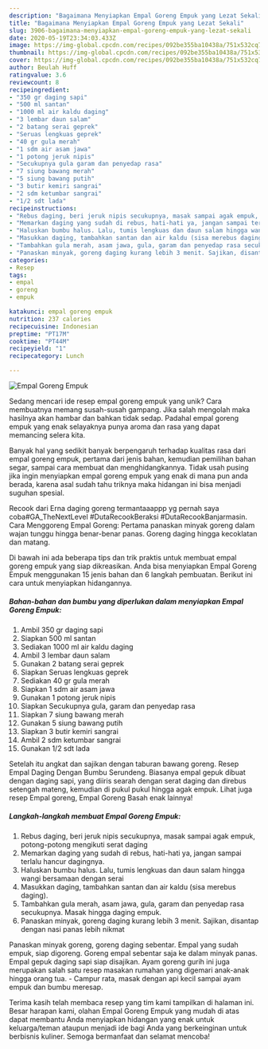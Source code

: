 ```yaml
---
description: "Bagaimana Menyiapkan Empal Goreng Empuk yang Lezat Sekali"
title: "Bagaimana Menyiapkan Empal Goreng Empuk yang Lezat Sekali"
slug: 3906-bagaimana-menyiapkan-empal-goreng-empuk-yang-lezat-sekali
date: 2020-05-19T23:34:03.433Z
image: https://img-global.cpcdn.com/recipes/092be355ba10438a/751x532cq70/empal-goreng-empuk-foto-resep-utama.jpg
thumbnail: https://img-global.cpcdn.com/recipes/092be355ba10438a/751x532cq70/empal-goreng-empuk-foto-resep-utama.jpg
cover: https://img-global.cpcdn.com/recipes/092be355ba10438a/751x532cq70/empal-goreng-empuk-foto-resep-utama.jpg
author: Beulah Huff
ratingvalue: 3.6
reviewcount: 8
recipeingredient:
- "350 gr daging sapi"
- "500 ml santan"
- "1000 ml air kaldu daging"
- "3 lembar daun salam"
- "2 batang serai geprek"
- "Seruas lengkuas geprek"
- "40 gr gula merah"
- "1 sdm air asam jawa"
- "1 potong jeruk nipis"
- "Secukupnya gula garam dan penyedap rasa"
- "7 siung bawang merah"
- "5 siung bawang putih"
- "3 butir kemiri sangrai"
- "2 sdm ketumbar sangrai"
- "1/2 sdt lada"
recipeinstructions:
- "Rebus daging, beri jeruk nipis secukupnya, masak sampai agak empuk, potong-potong mengikuti serat daging"
- "Memarkan daging yang sudah di rebus, hati-hati ya, jangan sampai terlalu hancur dagingnya."
- "Haluskan bumbu halus. Lalu, tumis lengkuas dan daun salam hingga wangi bersamaan dengan serai"
- "Masukkan daging, tambahkan santan dan air kaldu (sisa merebus daging)."
- "Tambahkan gula merah, asam jawa, gula, garam dan penyedap rasa secukupnya. Masak hingga daging empuk."
- "Panaskan minyak, goreng daging kurang lebih 3 menit. Sajikan, disantap dengan nasi panas lebih nikmat"
categories:
- Resep
tags:
- empal
- goreng
- empuk

katakunci: empal goreng empuk 
nutrition: 237 calories
recipecuisine: Indonesian
preptime: "PT17M"
cooktime: "PT44M"
recipeyield: "1"
recipecategory: Lunch

---
```



![Empal Goreng Empuk](https://img-global.cpcdn.com/recipes/092be355ba10438a/751x532cq70/empal-goreng-empuk-foto-resep-utama.jpg)

Sedang mencari ide resep empal goreng empuk yang unik? Cara membuatnya memang susah-susah gampang. Jika salah mengolah maka hasilnya akan hambar dan bahkan tidak sedap. Padahal empal goreng empuk yang enak selayaknya punya aroma dan rasa yang dapat memancing selera kita.

Banyak hal yang sedikit banyak berpengaruh terhadap kualitas rasa dari empal goreng empuk, pertama dari jenis bahan, kemudian pemilihan bahan segar, sampai cara membuat dan menghidangkannya. Tidak usah pusing jika ingin menyiapkan empal goreng empuk yang enak di mana pun anda berada, karena asal sudah tahu triknya maka hidangan ini bisa menjadi suguhan spesial.

Recook dari Erna daging goreng termantaaappp yg pernah saya coba#GA_TheNextLevel #DutaRecookBeraksi #DutaRecookBanjarmasin. Cara Menggoreng Empal Goreng: Pertama panaskan minyak goreng dalam wajan tunggu hingga benar-benar panas. Goreng daging hingga kecoklatan dan matang.


Di bawah ini ada beberapa tips dan trik praktis untuk membuat empal goreng empuk yang siap dikreasikan. Anda bisa menyiapkan Empal Goreng Empuk menggunakan 15 jenis bahan dan 6 langkah pembuatan. Berikut ini cara untuk menyiapkan hidangannya.

<!--inarticleads1-->

##### Bahan-bahan dan bumbu yang diperlukan dalam menyiapkan Empal Goreng Empuk:

1. Ambil 350 gr daging sapi
1. Siapkan 500 ml santan
1. Sediakan 1000 ml air kaldu daging
1. Ambil 3 lembar daun salam
1. Gunakan 2 batang serai geprek
1. Siapkan Seruas lengkuas geprek
1. Sediakan 40 gr gula merah
1. Siapkan 1 sdm air asam jawa
1. Gunakan 1 potong jeruk nipis
1. Siapkan Secukupnya gula, garam dan penyedap rasa
1. Siapkan 7 siung bawang merah
1. Gunakan 5 siung bawang putih
1. Siapkan 3 butir kemiri sangrai
1. Ambil 2 sdm ketumbar sangrai
1. Gunakan 1/2 sdt lada


Setelah itu angkat dan sajikan dengan taburan bawang goreng. Resep Empal Daging Dengan Bumbu Serundeng. Biasanya empal gepuk dibuat dengan daging sapi, yang diiris searah dengan serat daging dan direbus setengah mateng, kemudian di pukul pukul hingga agak empuk. Lihat juga resep Empal goreng, Empal Goreng Basah enak lainnya! 

<!--inarticleads2-->

##### Langkah-langkah membuat Empal Goreng Empuk:

1. Rebus daging, beri jeruk nipis secukupnya, masak sampai agak empuk, potong-potong mengikuti serat daging
1. Memarkan daging yang sudah di rebus, hati-hati ya, jangan sampai terlalu hancur dagingnya.
1. Haluskan bumbu halus. Lalu, tumis lengkuas dan daun salam hingga wangi bersamaan dengan serai
1. Masukkan daging, tambahkan santan dan air kaldu (sisa merebus daging).
1. Tambahkan gula merah, asam jawa, gula, garam dan penyedap rasa secukupnya. Masak hingga daging empuk.
1. Panaskan minyak, goreng daging kurang lebih 3 menit. Sajikan, disantap dengan nasi panas lebih nikmat


Panaskan minyak goreng, goreng daging sebentar. Empal yang sudah empuk, siap digoreng. Goreng empal sebentar saja ke dalam minyak panas. Empal gepuk daging sapi siap disajikan. Ayam goreng gurih ini juga merupakan salah satu resep masakan rumahan yang digemari anak-anak hingga orang tua. - Campur rata, masak dengan api kecil sampai ayam empuk dan bumbu meresap. 

Terima kasih telah membaca resep yang tim kami tampilkan di halaman ini. Besar harapan kami, olahan Empal Goreng Empuk yang mudah di atas dapat membantu Anda menyiapkan hidangan yang enak untuk keluarga/teman ataupun menjadi ide bagi Anda yang berkeinginan untuk berbisnis kuliner. Semoga bermanfaat dan selamat mencoba!
